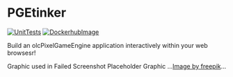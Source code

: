 # PGEtinker
[![UnitTests](https://github.com/Moros1138/PGEtinker/actions/workflows/test-on-pull-request-main.yml/badge.svg)](https://github.com/Moros1138/PGEtinker/actions/workflows/test-on-pull-request-main.yml) [![DockerhubImage](https://github.com/Moros1138/PGEtinker/actions/workflows/build-and-push-dockerhub.yml/badge.svg)](https://github.com/Moros1138/PGEtinker/actions/workflows/build-and-push-dockerhub.yml)

Build an olcPixelGameEngine application interactively within your web browsesr!


Graphic used in Failed Screenshot Placeholder Graphic ...[Image by freepik](https://www.freepik.com/free-ai-image/beautiful-anime-character-cartoon-scene_94944878.htm#page=4&query=anime%20girl&position=4&from_view=keyword&track=ais_user_b&uuid=4a47c02d-eafa-4735-91f3-2888bbe66107")...
